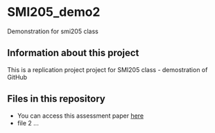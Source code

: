 # SMI205_demo2

Demonstration for smi205 class 

## Information about this project

This is a replication project project for SMI205 class - demostration of GitHub

## Files in this repository

* You can access this assessment paper [here](https://htmlpreview.github.io/?https://github.com/anetapiekut/SMI205_demo2/blob/main/RMarkdown_assessment2.html)
* file 2 ...
